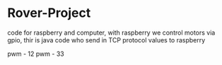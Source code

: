 # Rover-Project
code for raspberry and computer, with raspberry we control motors via gpio, thir is java code who send in TCP protocol values to raspberry


pwm - 12
pwm - 33